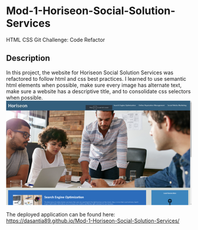 # Mod-1-Horiseon-Social-Solution-Services

HTML CSS Git Challenge: Code Refactor

## Description

In this project, the website for Horiseon Social Solution Services was refactored to follow html and css best practices. I learned to use semantic html elements when possible, make sure every image has alternate text, make sure a website has a descriptive title, and to consolidate css selectors when possible. 
![Alt text](assets/images/readme-image.png)

The deployed application can be found here:
https://dasantia89.github.io/Mod-1-Horiseon-Social-Solution-Services/